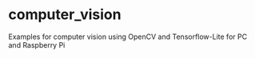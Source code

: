 # computer_vision
Examples for computer vision using OpenCV and Tensorflow-Lite for PC and Raspberry Pi
